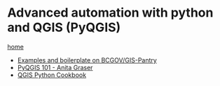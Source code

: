 # Advanced automation with python and QGIS (PyQGIS)

[home](../readme.md)

* [Examples and boilerplate on BCGOV/GIS-Pantry](https://github.com/bcgov/gis-pantry/tree/master/recipes/qgis)
* [PyQGIS 101 - Anita Graser](https://anitagraser.com/pyqgis-101-introduction-to-qgis-python-programming-for-non-programmers/)
* [QGIS Python Cookbook ](https://docs.qgis.org/testing/en/docs/pyqgis_developer_cookbook/)